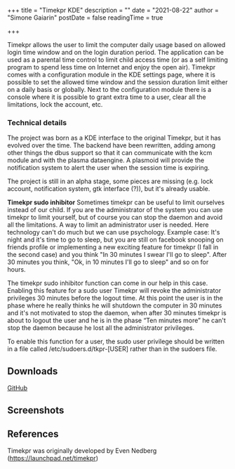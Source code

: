 +++
title = "Timekpr KDE"
description = ""
date = "2021-08-22"
author = "Simone Gaiarin"
postDate = false
readingTime = true

+++

Timekpr allows the user to limit the computer daily usage based on allowed login time window and on the login duration period. The application can be used as a parental time control to limit child access time (or as a self limiting program to spend less time on Internet and enjoy the open air). Timekpr comes with a configuration module in the KDE settings page, where it is possible to set the allowed time window and the session duration limit either on a daily basis or globally. Next to the configuration module there is a console where it is possible to grant extra time to a user, clear all the limitations, lock the account, etc.

### Technical details

The project was born as a KDE interface to the original Timekpr, but it has evolved over the time. The backend have been rewritten, adding among other things the dbus support so that it can communicate with the kcm module and with the plasma dataengine. A plasmoid will provide the notification system to alert the user when the session time is expiring.

The project is still in an alpha stage, some pieces are missing (e.g. lock account, notification system, gtk interface (?)), but it's already usable.

 **Timekpr sudo inhibitor** Sometimes timekpr can be useful to limit ourselves instead of our child. If you are the administrator of the system you can use timekpr to limit yourself, but of course you can stop the daemon and avoid all the limitations. A way to limit an administrator user is needed. Here technology can't do much but we can use psychology. Example case: It's night and it's time to go to sleep, but you are still on facebook snooping on friends profile or implementing a new exciting feature for timekpr (I fall in the second case) and you think "In 30 minutes I swear I'll go to sleep". After 30 minutes you think, "Ok, in 10 minutes I'll go to sleep" and so on for hours.

The timekpr sudo inhibitor function can come in our help in this case. Enabling this feature for a sudo user Timekpr will revoke the administrator privileges 30 minutes before the logout time. At this point the user is in the phase where he really thinks he will shutdown the computer in 30 minutes and it's not motivated to stop the daemon, when after 30 minutes timekpr is about to logout the user and he is in the phase “Ten minutes more” he can't stop the daemon because he lost all the administrator privileges.

To enable this function for a user, the sudo user privilege should be written in a file called /etc/sudoers.d/tkpr-[USER] rather than in the sudoers file.

## Downloads

[GitHub](https://github.com/simgunz/timekpr)

## Screenshots

## References

Timekpr was originally developed by Even Nedberg (https://launchpad.net/timekpr)
